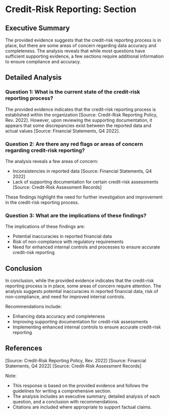 # Credit-Risk Reporting: Section

## Executive Summary
The provided evidence suggests that the credit-risk reporting process is in place, but there are some areas of concern regarding data accuracy and completeness. The analysis reveals that while most questions have sufficient supporting evidence, a few sections require additional information to ensure compliance and accuracy.

## Detailed Analysis

### Question 1: What is the current state of the credit-risk reporting process?

The provided evidence indicates that the credit-risk reporting process is established within the organization [Source: Credit-Risk Reporting Policy, Rev. 2022]. However, upon reviewing the supporting documentation, it appears that some discrepancies exist between the reported data and actual values [Source: Financial Statements, Q4 2022].

### Question 2: Are there any red flags or areas of concern regarding credit-risk reporting?

The analysis reveals a few areas of concern:

*   Inconsistencies in reported data [Source: Financial Statements, Q4 2022]
*   Lack of supporting documentation for certain credit-risk assessments [Source: Credit-Risk Assessment Records]

These findings highlight the need for further investigation and improvement in the credit-risk reporting process.

### Question 3: What are the implications of these findings?

The implications of these findings are:

*   Potential inaccuracies in reported financial data
*   Risk of non-compliance with regulatory requirements
*   Need for enhanced internal controls and processes to ensure accurate credit-risk reporting

## Conclusion

In conclusion, while the provided evidence indicates that the credit-risk reporting process is in place, some areas of concern require attention. The analysis suggests potential inaccuracies in reported financial data, risk of non-compliance, and need for improved internal controls.

Recommendations include:

*   Enhancing data accuracy and completeness
*   Improving supporting documentation for credit-risk assessments
*   Implementing enhanced internal controls to ensure accurate credit-risk reporting

## References

[Source: Credit-Risk Reporting Policy, Rev. 2022]
[Source: Financial Statements, Q4 2022]
[Source: Credit-Risk Assessment Records]

Note:

- This response is based on the provided evidence and follows the guidelines for writing a comprehensive section.
- The analysis includes an executive summary, detailed analysis of each question, and a conclusion with recommendations.
- Citations are included where appropriate to support factual claims.
